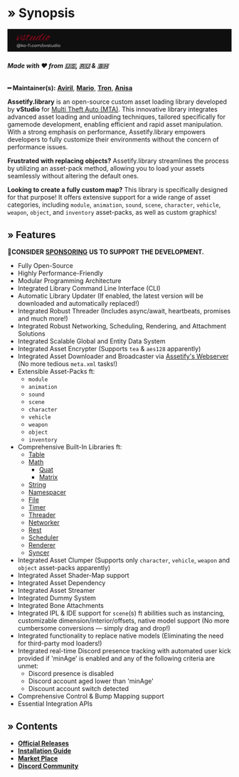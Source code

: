 # » Synopsis

![](https://raw.githubusercontent.com/ov-studio/.github/main/profile/banner.png)

###### **Made with :heart: from 🇺🇸, 🇷🇺 & 🇧🇭**
**━ Maintainer(s):** [**Aviril**](https://github.com/Aviril), [**Mario**](https://github.com/OvileAmriam), [**Tron**](https://github.com/OvileAmriam), [**Anisa**](https://github.com/Anisa-Nur)

**Assetify.library** is an open-source custom asset loading library developed by **vStudio** for [Multi Theft Auto \(MTA\)](https://multitheftauto.com/). This innovative library integrates advanced asset loading and unloading techniques, tailored specifically for gamemode development, enabling efficient and rapid asset manipulation. With a strong emphasis on performance, Assetify.library empowers developers to fully customize their environments without the concern of performance issues.

**Frustrated with replacing objects?** Assetify.library streamlines the process by utilizing an asset-pack method, allowing you to load your assets seamlessly without altering the default ones. 

**Looking to create a fully custom map?** This library is specifically designed for that purpose! It offers extensive support for a wide range of asset categories, including `module`, `animation`, `sound`, `scene`, `character`, `vehicle`, `weapon`, `object`, and `inventory` asset-packs, as well as custom graphics!

## » Features

💎**CONSIDER** [**SPONSORING**](https://ko-fi.com/ovstudio) **US TO SUPPORT THE DEVELOPMENT.**

* Fully Open-Source
* Highly Performance-Friendly
* Modular Programming Architecture
* Integrated Library Command Line Interface (CLI)
* Automatic Library Updater (If enabled, the latest version will be downloaded and automatically replaced!)
* Integrated Robust Threader (Includes async/await, heartbeats, promises and much more!)
* Integrated Robust Networking, Scheduling, Rendering, and Attachment Solutions
* Integrated Scalable Global and Entity Data System
* Integrated Asset Encrypter (Supports `tea` & `aes128` apparently)
* Integrated Asset Downloader and Broadcaster via [Assetify's Webserver](https://github.com/ov-sa/Assetify.webserver) (No more tedious `meta.xml` tasks!)
* Extensible Asset-Packs ft:
  * `module`
  * `animation`
  * `sound`
  * `scene`
  * `character`
  * `vehicle`
  * `weapon`
  * `object`
  * `inventory`
* Comprehensive Built-In Libraries ft:
  * [Table](https://github.com/ov-sa/Assetify-Library/wiki/Library:-Table)
  * [Math](https://github.com/ov-sa/Assetify-Library/wiki/Library:-Math)
    * [Quat](https://github.com/ov-sa/Assetify-Library/wiki/Library:-Math:-Quat)
    * [Matrix](https://github.com/ov-sa/Assetify-Library/wiki/Library:-Math:-Matrix)
  * [String](https://github.com/ov-sa/Assetify-Library/wiki/Library:-String)
  * [Namespacer](https://github.com/ov-sa/Assetify-Library/wiki/Library:-Namespacer)
  * [File](https://github.com/ov-sa/Assetify-Library/wiki/Library:-File)
  * [Timer](https://github.com/ov-sa/Assetify-Library/wiki/Library:-Timer)
  * [Threader](https://github.com/ov-sa/Assetify-Library/wiki/Library:-Threader)
  * [Networker](https://github.com/ov-sa/Assetify-Library/wiki/Library:-Networker)
  * [Rest](https://github.com/ov-sa/Assetify-Library/wiki/Library:-Rest)
  * [Scheduler](https://github.com/ov-sa/Assetify-Library/wiki/Library:-Scheduler)
  * [Renderer](https://github.com/ov-sa/Assetify-Library/wiki/Library:-Renderer)
  * [Syncer](https://github.com/ov-sa/Assetify-Library/wiki/Library:-Syncer)
* Integrated Asset Clumper (Supports only `character`, `vehicle`, `weapon` and `object` asset-packs apparently)
* Integrated Asset Shader-Map support
* Integrated Asset Dependency
* Integrated Asset Streamer
* Integrated Dummy System
* Integrated Bone Attachments
* Integrated IPL & IDE support for `scene`(s) ft abilities such as instancing, customizable dimension/interior/offsets, native model support (No more cumbersome conversions — simply drag and drop!)
* Integrated functionality to replace native models (Eliminating the need for third-party mod loaders!)
* Integrated real-time Discord presence tracking with automated user kick provided if 'minAge' is enabled and any of the following criteria are unmet:
  * Discord presence is disabled
  * Discord account aged lower than 'minAge'
  * Discount account switch detected
* Comprehensive Control & Bump Mapping support
* Essential Integration APIs

## » Contents

* [**Official Releases**](https://github.com/ov-sa/Assetify.library/releases)
* [**Installation Guide**](https://github.com/ov-sa/Assetify.library/wiki)
* [**Market Place**](https://github.com/ov-sa/Assetify.library/tree/marketplace)
* [**Discord Community**](http://discord.gg/sVCnxPW)

